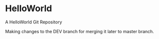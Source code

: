 # HelloWorld
A HelloWorld Git Repository

Making changes to the DEV branch for merging it later to master branch.
